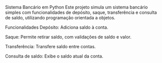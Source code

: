 Sistema Bancário em Python
Este projeto simula um sistema bancário simples com funcionalidades de depósito, saque, transferência e consulta de saldo, utilizando programação orientada a objetos.

Funcionalidades
Depósito: Adiciona saldo à conta.

Saque: Permite retirar saldo, com validações de saldo e valor.

Transferência: Transfere saldo entre contas.

Consulta de saldo: Exibe o saldo atual da conta.
